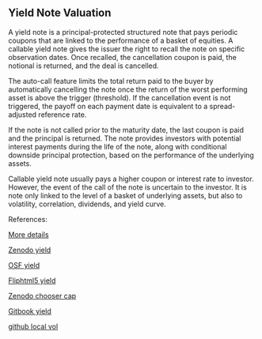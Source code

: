 ## Yield Note Valuation

A yield note is a principal-protected structured note that pays periodic coupons that are linked to the performance of a basket of equities. A callable yield note gives the issuer the right to recall the note on specific observation dates. Once recalled, the cancellation coupon is paid, the notional is returned, and the deal is cancelled.

The auto-call feature limits the total return paid to the buyer by automatically cancelling the note once the return of the worst performing asset is above the trigger (threshold). If the cancellation event is not triggered, the payoff on each payment date is equivalent to a spread-adjusted reference rate.

If the note is not called prior to the maturity date, the last coupon is paid and the principal is returned. The note provides investors with potential interest payments during the life of the note, along with conditional downside principal protection, based on the performance of the underlying assets.

Callable yield note usually pays a higher coupon or interest rate to investor. However, the event of the call of the note is uncertain to the investor. It is note only linked to the level of a basket of underlying assets, but also to volatility, correlation, dividends, and yield curve.


References:
   
[More details](./EqYield-23.pdf)   
   
[Zenodo yield](https://zenodo.org/record/5759793/files/Zenodo-EqYield.pdf)

[OSF yield](https://osf.io/mhktc/download)

[Fliphtml5 yield](https://fliphtml5.com/download/download-pdf-file.php?str=x0DZh9GTud3bENXamETNxEjN4MTPkl0av9mY)

[Zenodo chooser cap](https://zenodo.org/record/6561499)

[Gitbook yield](https://davidlee1203.gitbook.io/callable-yield-note/)

[github local vol](https://github.com/timxiao1203/LocalVolatilityGaussianModel)
